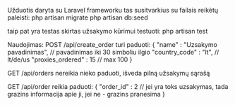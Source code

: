 
Užduotis daryta su Laravel frameworku tas susitvarkius su failais reikėtų paleisti:
php artisan migrate
php artisan db:seed

taip pat yra testas skirtas užsakymo kūrimui testuoti:
php artisan test

Naudojimas:
POST /api/create_order turi paduoti:
{
    "name" : "Uzsakymo pavadinimas", // pavadinimas iki 30 simboliu ilgio
    "country_code" : "lt", // lt/de/us
    "proxies_ordered" : 15 // max 100
}

GET /api/orders nereikia nieko paduoti, išveda pilną užsakymų sąrašą

GET /api/order reikia paduoti:
{
    "order_id" : 2 // jei yra toks uzsakymas, tada grazins informacija apie ji, jei ne - grazins pranesima
}